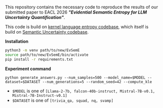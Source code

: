 
This repository contains the necessary code to reproduce the results of our submitted paper to EACL 2026 ***"Evidential Semantic Entropy for LLM Uncertainty Quantification"***.

This code is build on [kernel language entropy codebase](https://github.com/AlexanderVNikitin/kernel-language-entropy), which itself is build on [Semantic Uncertainty codebase](https://github.com/jlko/semantic_uncertainty/tree/master). 


**Installation**

   ```bash
   python3 -m venv path/to/new/EvSemE
   source path/to/new/EvSemE/bin/activate  
   pip install -r requirements.txt
   ```

**Experiment command**

```
python generate_answers.py --num_samples=500 --model_name=$MODEL --dataset=$DATASET --num_generations=5 --random_seed=42 --compute_kle
```

* `$MODEL` is one of `[Llama-2-7b, falcon-40b-instruct, Mistral-7B-v0.1, Mistral-7B-Instruct-v0.1]`
* `$DATASET` is one of `[trivia_qa, squad, nq, svamp]`


